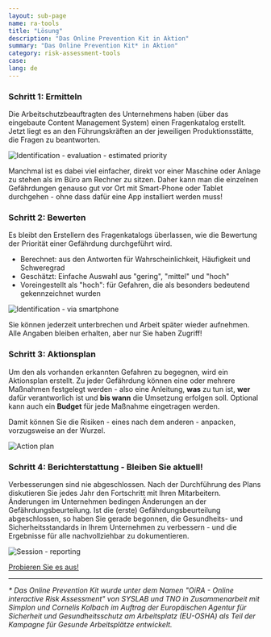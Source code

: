 ```yaml
---
layout: sub-page
name: ra-tools
title: "Lösung"
description: "Das Online Prevention Kit in Aktion"
summary: "Das Online Prevention Kit* in Aktion"
category: risk-assessment-tools
case:
lang: de
---
```



### Schritt 1: Ermitteln

Die Arbeitschutzbeauftragten des Unternehmens haben (über das eingebaute Content Management System) einen Fragenkatalog erstellt. Jetzt liegt es an den Führungskräften an der jeweiligen Produktionsstätte, die Fragen zu beantworten.

![Identification - evaluation - estimated priority](/media/risk-assessment/oira_identification.png)

Manchmal ist es dabei viel einfacher, direkt vor einer Maschine oder Anlage zu stehen als im Büro am Rechner zu sitzen. Daher kann man die einzelnen Gefährdungen genauso gut vor Ort mit Smart-Phone oder Tablet durchgehen - ohne dass dafür eine App installiert werden muss!


### Schritt 2: Bewerten

Es bleibt den Erstellern des Fragenkatalogs überlassen, wie die Bewertung der Priorität einer Gefährdung durchgeführt wird.

* Berechnet: aus den Antworten für Wahrscheinlichkeit, Häufigkeit und Schweregrad
* Geschätzt: Einfache Auswahl aus "gering", "mittel" und "hoch"
* Voreingestellt als "hoch": für Gefahren, die als besonders bedeutend gekennzeichnet wurden

![Identification - via smartphone](/media/risk-assessment/oira_iphone_identification_evaluation.png)

Sie können jederzeit unterbrechen und Arbeit später wieder aufnehmen. Alle Angaben bleiben erhalten, aber nur Sie haben Zugriff!


### Schritt 3: Aktionsplan

Um den als vorhanden erkannten Gefahren zu begegnen, wird ein Aktionsplan erstellt. Zu jeder Gefährdung können eine oder mehrere Maßnahmen festgelegt werden - also eine Anleitung, **was** zu tun ist, **wer** dafür verantworlich ist und **bis wann** die Umsetzung erfolgen soll. Optional kann auch ein **Budget** für jede Maßnahme eingetragen werden.

Damit können Sie die Risiken - eines nach dem anderen - anpacken, vorzugsweise an der Wurzel.

![Action plan](/media/risk-assessment/oira_ipad_action_plan.png)

### Schritt 4: Berichterstattung - Bleiben Sie aktuell!

Verbesserungen sind nie abgeschlossen. Nach der Durchführung des Plans diskutieren Sie jedes Jahr den Fortschritt mit Ihren Mitarbeitern. Änderungen im Unternehmen bedingen Änderungen an der Gefährdungsbeurteilung. Ist die (erste) Gefährdungsbeurteilung abgeschlossen, so haben Sie gerade begonnen, die Gesundheits- und Sicherheitsstandards in Ihrem Unternehmen zu verbessern - und die Ergebnisse für alle nachvollziehbar zu dokumentieren.

![Session - reporting](/media/risk-assessment/oira_reports.png)


<a href="#ra-demo-buchen" class="pat-scroll icon-right-open pat-button">Probieren Sie es aus!</a>


----------

_* Das Online Prevention Kit wurde unter dem Namen "OiRA - Online interactive Risk Assessment" von SYSLAB und TNO in Zusammenarbeit mit Simplon und Cornelis Kolbach im Auftrag der Europäischen Agentur für Sicherheit und Gesundheitsschutz am Arbeitsplatz (EU-OSHA) als Teil der Kampagne für Gesunde Arbeitsplätze entwickelt._

